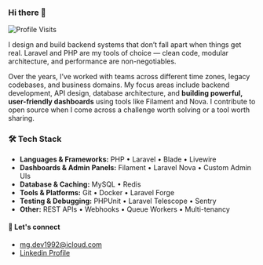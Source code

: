 ### Hi there 👋

![Profile Visits](https://komarev.com/ghpvc/?username=mgamal92) 

I design and build backend systems that don’t fall apart when things get real.
Laravel and PHP are my tools of choice — clean code, modular architecture, and performance are non-negotiables.

Over the years, I’ve worked with teams across different time zones, legacy codebases, and business domains. My focus areas include backend development, API design, database architecture, and **building powerful, user-friendly dashboards** using tools like Filament and Nova. I contribute to open source when I come across a challenge worth solving or a tool worth sharing.

### 🛠 Tech Stack

- **Languages & Frameworks:** PHP • Laravel • Blade • Livewire  
- **Dashboards & Admin Panels:** Filament • Laravel Nova • Custom Admin UIs  
- **Database & Caching:** MySQL • Redis  
- **Tools & Platforms:** Git • Docker • Laravel Forge  
- **Testing & Debugging:** PHPUnit • Laravel Telescope • Sentry  
- **Other:** REST APIs • Webhooks • Queue Workers • Multi-tenancy

#### 💬 Let's connect

- <a href='mailto:mg.dev1992@icloud.com'>mg.dev1992@icloud.com</a>
- [Linkedin Profile](https://www.linkedin.com/in/mgamal92/)
